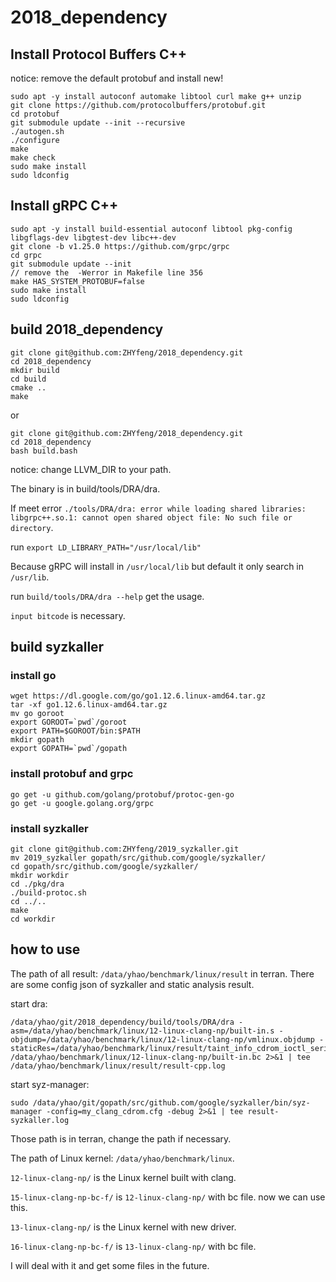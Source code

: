 # 2018_dependency

## Install Protocol Buffers C++

notice: remove the default protobuf and install new!

```shell
sudo apt -y install autoconf automake libtool curl make g++ unzip
git clone https://github.com/protocolbuffers/protobuf.git
cd protobuf
git submodule update --init --recursive
./autogen.sh
./configure
make
make check
sudo make install
sudo ldconfig
```

## Install gRPC C++

```shell
sudo apt -y install build-essential autoconf libtool pkg-config libgflags-dev libgtest-dev libc++-dev
git clone -b v1.25.0 https://github.com/grpc/grpc
cd grpc
git submodule update --init
// remove the  -Werror in Makefile line 356
make HAS_SYSTEM_PROTOBUF=false
sudo make install
sudo ldconfig
```

## build 2018_dependency

```shell
git clone git@github.com:ZHYfeng/2018_dependency.git
cd 2018_dependency
mkdir build
cd build
cmake ..
make
```

or

```shell
git clone git@github.com:ZHYfeng/2018_dependency.git
cd 2018_dependency
bash build.bash
```
notice: change LLVM_DIR to your path.

The binary is in build/tools/DRA/dra.

If meet error `./tools/DRA/dra: error while loading shared libraries: libgrpc++.so.1: cannot open shared object file: No such file or directory`.

run `export LD_LIBRARY_PATH="/usr/local/lib"`

Because gRPC will install in `/usr/local/lib` but default it only search in `/usr/lib`.

run `build/tools/DRA/dra --help` get the usage.

`input bitcode` is necessary.

## build syzkaller

### install go
```
wget https://dl.google.com/go/go1.12.6.linux-amd64.tar.gz
tar -xf go1.12.6.linux-amd64.tar.gz
mv go goroot
export GOROOT=`pwd`/goroot
export PATH=$GOROOT/bin:$PATH
mkdir gopath
export GOPATH=`pwd`/gopath
```
### install protobuf and grpc
```
go get -u github.com/golang/protobuf/protoc-gen-go
go get -u google.golang.org/grpc
```
### install syzkaller
```
git clone git@github.com:ZHYfeng/2019_syzkaller.git
mv 2019_syzkaller gopath/src/github.com/google/syzkaller/
cd gopath/src/github.com/google/syzkaller/
mkdir workdir
cd ./pkg/dra
./build-protoc.sh
cd ../..
make
cd workdir
```

## how to use

The path of all result: `/data/yhao/benchmark/linux/result` in terran.
There are some config json of syzkaller and static analysis result.

start dra: 
```
/data/yhao/git/2018_dependency/build/tools/DRA/dra -asm=/data/yhao/benchmark/linux/12-linux-clang-np/built-in.s -objdump=/data/yhao/benchmark/linux/12-linux-clang-np/vmlinux.objdump -staticRes=/data/yhao/benchmark/linux/result/taint_info_cdrom_ioctl_serialize /data/yhao/benchmark/linux/12-linux-clang-np/built-in.bc 2>&1 | tee /data/yhao/benchmark/linux/result/result-cpp.log
```
start syz-manager: 
```
sudo /data/yhao/git/gopath/src/github.com/google/syzkaller/bin/syz-manager -config=my_clang_cdrom.cfg -debug 2>&1 | tee result-syzkaller.log
```
Those path is in terran, change the path if necessary.


The path of Linux kernel: `/data/yhao/benchmark/linux`.

`12-linux-clang-np/` is the Linux kernel built with clang.

`15-linux-clang-np-bc-f/` is `12-linux-clang-np/` with bc file.
now we can use this.

`13-linux-clang-np/` is the Linux kernel with new driver.

`16-linux-clang-np-bc-f/` is `13-linux-clang-np/` with bc file.

I will deal with it and get some files in the future.

